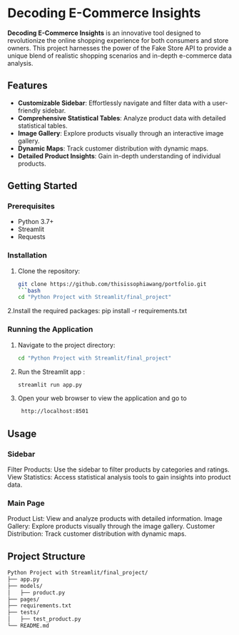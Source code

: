 # Decoding E-Commerce Insights

**Decoding E-Commerce Insights** is an innovative tool designed to revolutionize the online shopping experience for both consumers and store owners. This project harnesses the power of the Fake Store API to provide a unique blend of realistic shopping scenarios and in-depth e-commerce data analysis.

## Features

- **Customizable Sidebar**: Effortlessly navigate and filter data with a user-friendly sidebar.
- **Comprehensive Statistical Tables**: Analyze product data with detailed statistical tables.
- **Image Gallery**: Explore products visually through an interactive image gallery.
- **Dynamic Maps**: Track customer distribution with dynamic maps.
- **Detailed Product Insights**: Gain in-depth understanding of individual products.

## Getting Started

### Prerequisites

- Python 3.7+
- Streamlit
- Requests

### Installation

1. Clone the repository:
   ```bash
   git clone https://github.com/thisissophiawang/portfolio.git
   ```bash
   cd "Python Project with Streamlit/final_project"
2.Install the required packages:
pip install -r requirements.txt

### Running the Application

1. Navigate to the project directory:
   ```bash
   cd "Python Project with Streamlit/final_project"

2. Run the Streamlit app :
   ```bash
   streamlit run app.py 

3. Open your web browser to view the application and go to
   ```bash
    http://localhost:8501

## Usage

### Sidebar
Filter Products: Use the sidebar to filter products by categories and ratings.
View Statistics: Access statistical analysis tools to gain insights into product data.

### Main Page
Product List: View and analyze products with detailed information.
Image Gallery: Explore products visually through the image gallery.
Customer Distribution: Track customer distribution with dynamic maps.

## Project Structure
 ```bash
Python Project with Streamlit/final_project/
├── app.py
├── models/
│   ├── product.py
├── pages/
├── requirements.txt
├── tests/
│   ├── test_product.py
└── README.md



